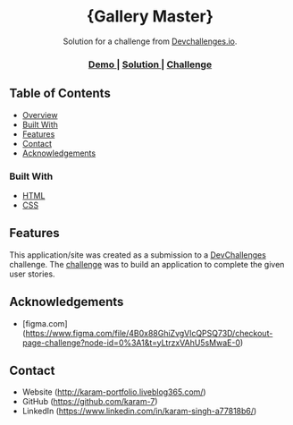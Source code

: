 
<h1 align="center">{Gallery Master}</h1>

<div align="center">
   Solution for a challenge from  <a href="http://devchallenges.io" target="_blank">Devchallenges.io</a>.
</div>

<div align="center">
  <h3>
    <a href="https://karam-7.github.io/checkout-page">
      Demo
    </a>
    <span> | </span>
    <a href="https://github.com/karam-7/checkout-page">
      Solution
    </a>
    <span> | </span>
    <a href="https://devchallenges.io/challenges/hhmesazsqgKXrTkYkt0U">
      Challenge
    </a>
  </h3>
</div>

## Table of Contents

- [Overview](#overview) 
- [Built With](#built-with)
- [Features](#features)
- [Contact](#contact)
- [Acknowledgements](#acknowledgements)


### Built With

- [HTML](https://html.com/)
- [CSS](https://html.com/)

## Features

This application/site was created as a submission to a [DevChallenges](https://devchallenges.io/challenges) challenge. The [challenge](https://devchallenges.io/challenges/hhmesazsqgKXrTkYkt0U) was to build an application to complete the given user stories.


## Acknowledgements

- [figma.com] (https://www.figma.com/file/4B0x88GhiZvgVlcQPSQ73D/checkout-page-challenge?node-id=0%3A1&t=yLtrzxVAhU5sMwaE-0)

## Contact

- Website (http://karam-portfolio.liveblog365.com/)
- GitHub (https://github.com/karam-7)
- LinkedIn (https://www.linkedin.com/in/karam-singh-a77818b6/)

